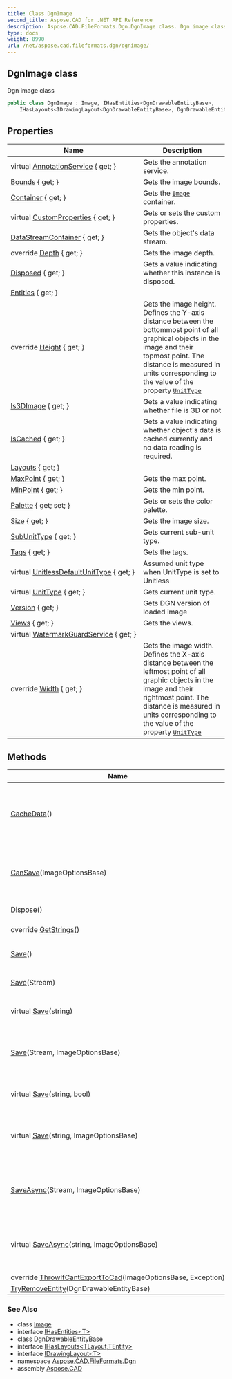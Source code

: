 ```yaml
---
title: Class DgnImage
second_title: Aspose.CAD for .NET API Reference
description: Aspose.CAD.FileFormats.Dgn.DgnImage class. Dgn image class
type: docs
weight: 8990
url: /net/aspose.cad.fileformats.dgn/dgnimage/
---
```

## DgnImage class

Dgn image class

```csharp
public class DgnImage : Image, IHasEntities<DgnDrawableEntityBase>, 
    IHasLayouts<IDrawingLayout<DgnDrawableEntityBase>, DgnDrawableEntityBase>
```

## Properties

| Name | Description |
| --- | --- |
| virtual [AnnotationService](../../aspose.cad/image/annotationservice/) { get; } | Gets the annotation service. |
| [Bounds](../../aspose.cad/image/bounds/) { get; } | Gets the image bounds. |
| [Container](../../aspose.cad/image/container/) { get; } | Gets the [`Image`](../../aspose.cad/image/) container. |
| virtual [CustomProperties](../../aspose.cad/image/customproperties/) { get; } | Gets or sets the custom properties. |
| [DataStreamContainer](../../aspose.cad/datastreamsupporter/datastreamcontainer/) { get; } | Gets the object's data stream. |
| override [Depth](../../aspose.cad.fileformats.dgn/dgnimage/depth/) { get; } | Gets the image depth. |
| [Disposed](../../aspose.cad/disposableobject/disposed/) { get; } | Gets a value indicating whether this instance is disposed. |
| [Entities](../../aspose.cad.fileformats.dgn/dgnimage/entities/) { get; } |  |
| override [Height](../../aspose.cad.fileformats.dgn/dgnimage/height/) { get; } | Gets the image height. Defines the Y-axis distance between the bottommost point of all graphical objects in the image and their topmost point. The distance is measured in units corresponding to the value of the property [`UnitType`](../../aspose.cad/image/unittype/) |
| [Is3DImage](../../aspose.cad.fileformats.dgn/dgnimage/is3dimage/) { get; } | Gets a value indicating whether file is 3D or not |
| [IsCached](../../aspose.cad.fileformats.dgn/dgnimage/iscached/) { get; } | Gets a value indicating whether object's data is cached currently and no data reading is required. |
| [Layouts](../../aspose.cad.fileformats.dgn/dgnimage/layouts/) { get; } |  |
| [MaxPoint](../../aspose.cad.fileformats.dgn/dgnimage/maxpoint/) { get; } | Gets the max point. |
| [MinPoint](../../aspose.cad.fileformats.dgn/dgnimage/minpoint/) { get; } | Gets the min point. |
| [Palette](../../aspose.cad/image/palette/) { get; set; } | Gets or sets the color palette. |
| [Size](../../aspose.cad/image/size/) { get; } | Gets the image size. |
| [SubUnitType](../../aspose.cad.fileformats.dgn/dgnimage/subunittype/) { get; } | Gets current sub-unit type. |
| [Tags](../../aspose.cad.fileformats.dgn/dgnimage/tags/) { get; } | Gets the tags. |
| virtual [UnitlessDefaultUnitType](../../aspose.cad/image/unitlessdefaultunittype/) { get; } | Assumed unit type when UnitType is set to Unitless |
| virtual [UnitType](../../aspose.cad/image/unittype/) { get; } | Gets current unit type. |
| [Version](../../aspose.cad.fileformats.dgn/dgnimage/version/) { get; } | Gets DGN version of loaded image |
| [Views](../../aspose.cad.fileformats.dgn/dgnimage/views/) { get; } | Gets the views. |
| virtual [WatermarkGuardService](../../aspose.cad/image/watermarkguardservice/) { get; } |  |
| override [Width](../../aspose.cad.fileformats.dgn/dgnimage/width/) { get; } | Gets the image width. Defines the X-axis distance between the leftmost point of all graphic objects in the image and their rightmost point. The distance is measured in units corresponding to the value of the property [`UnitType`](../../aspose.cad/image/unittype/) |

## Methods

| Name | Description |
| --- | --- |
| [CacheData](../../aspose.cad.fileformats.dgn/dgnimage/cachedata/)() | Caches the data and ensures no additional data loading will be performed from the underlying [`DataStreamContainer`](../../aspose.cad/datastreamsupporter/datastreamcontainer/). |
| [CanSave](../../aspose.cad/image/cansave/)(ImageOptionsBase) | Determines whether image can be saved to the specified file format represented by the passed save options. |
| [Dispose](../../aspose.cad/disposableobject/dispose/)() | Disposes the current instance. |
| override [GetStrings](../../aspose.cad.fileformats.dgn/dgnimage/getstrings/)() | Gets all string values from image. |
| [Save](../../aspose.cad/image/save/)() | Saves the image data to the underlying stream. |
| [Save](../../aspose.cad/datastreamsupporter/save/)(Stream) | Saves the object's data to the specified stream. |
| virtual [Save](../../aspose.cad/datastreamsupporter/save/)(string) | Saves the object's data to the specified file location. |
| [Save](../../aspose.cad/image/save/)(Stream, ImageOptionsBase) | Saves the image's data to the specified stream in the specified file format according to save options. |
| virtual [Save](../../aspose.cad/datastreamsupporter/save/)(string, bool) | Saves the object's data to the specified file location. |
| virtual [Save](../../aspose.cad/image/save/)(string, ImageOptionsBase) | Saves the object's data to the specified file location in the specified file format according to save options. |
| [SaveAsync](../../aspose.cad/image/saveasync/)(Stream, ImageOptionsBase) | Saves the image's data to the specified stream in the specified file format according to save options. |
| virtual [SaveAsync](../../aspose.cad/image/saveasync/)(string, ImageOptionsBase) | Saves the object's data to the specified file location in the specified file format according to save options. |
| override [ThrowIfCantExportToCad](../../aspose.cad.fileformats.dgn/dgnimage/throwifcantexporttocad/)(ImageOptionsBase, Exception) |  |
| [TryRemoveEntity](../../aspose.cad.fileformats.dgn/dgnimage/tryremoveentity/)(DgnDrawableEntityBase) |  |

### See Also

* class [Image](../../aspose.cad/image/)
* interface [IHasEntities&lt;T&gt;](../../aspose.cad/ihasentities-1/)
* class [DgnDrawableEntityBase](../../aspose.cad.fileformats.dgn.dgnelements/dgndrawableentitybase/)
* interface [IHasLayouts&lt;TLayout,TEntity&gt;](../../aspose.cad/ihaslayouts-2/)
* interface [IDrawingLayout&lt;T&gt;](../../aspose.cad/idrawinglayout-1/)
* namespace [Aspose.CAD.FileFormats.Dgn](../../aspose.cad.fileformats.dgn/)
* assembly [Aspose.CAD](../../)


